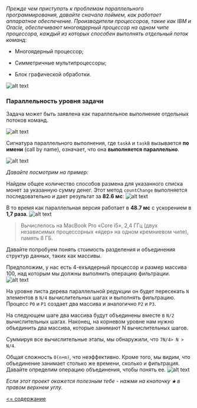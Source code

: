 _Прежде чем приступать к проблемам параллельного программирования, давайте сначала поймем, как работает аппаратное обеспечение.
Производители процессоров, такие как IBM и Oracle, обеспечивают многоядерный процессор на одном чипе процессора, каждый 
из которых способен выполнять отдельный поток команд:_

* Многоядерный процессор;

* Симметричные мультипроцессоры;

* Блок графической обработки.

![alt text](https://github.com/steklopod/Timely-Effects/blob/master/src/main/resources/images/1_task_level_parallelism/cpu.png "Производители процессоров")

### Параллельность уровня задачи

Задача может быть заявлена как параллельное выполнение отдельных потоков команд.

![alt text](https://github.com/steklopod/Timely-Effects/blob/master/src/main/resources/images/1_task_level_parallelism/task_level_parallelism.png)

Сигнатура параллельного выполнения, где `taskA` и `taskB` вызывается **по имени** (call by name), означает, что она 
**выполняется параллельно**.

![alt text](https://github.com/steklopod/Timely-Effects/blob/master/src/main/resources/images/1_task_level_parallelism/byname.png)

_Давайте посмотрим на пример:_

Найдем общее количество способов размена для указанного списка монет за указанную сумму денег.
Этот метод `countChange` выполняется последовательно и дает результат за **82.6 мс**:
![alt text](https://github.com/steklopod/Timely-Effects/blob/master/src/main/resources/images/1_task_level_parallelism/countChange.png)

В то время как параллельная версия работает в **48.7 мс** с ускорением в **1,7 раза**.
![alt text](https://github.com/steklopod/Timely-Effects/blob/master/src/main/resources/images/1_task_level_parallelism/countChangepar.png)

> Вычислелось на MacBook Pro «Core i5», 2,4 ГГц (двух независимых процессорных «ядер» на одном кремниевом чипе), память 8 ГБ.

Давайте попробуем понять стоимость разделения и объединения структур данных, таких как массивы.

Предположим, у нас есть 4-ехъядерный процессор и размер массива 100, над которым мы должны выполнить операцию фильтрации.
![alt text](https://github.com/steklopod/Timely-Effects/blob/master/src/main/resources/images/1_task_level_parallelism/4core.png)

На уровне листа дерева параллельной редукции он будет пересекать `N` элементов в `N/4` вычислительных шагах и выполнять 
фильтрацию. Процесс `P0` и `P1` создает два массива и аналогично `P2` и `P3`.

На следующем шаге два массива будут объединены вместе в `N/2` вычислительных шагах. 
Наконец, на корневом уровне нам нужно объединить два массива, которые занимают N вычислительных шагов.

Суммируя все вычислительные этапы, мы обнаружили, что `7N/4> N > N/4`.

Общая сложность `O(n+m)`, что неэффективно. Кроме того, мы видим, что объединение занимает столько же времени, сколько и 
фильтрация. Давайте определим операцию объединения, чтобы понять ее.
![alt text](https://github.com/steklopod/Timely-Effects/blob/master/src/main/resources/images/1_task_level_parallelism/combine_operation.png)



_Если этот проект окажется полезным тебе - нажми на кнопочку **`★`** в правом верхнем углу._

[<= содержание](https://github.com/steklopod/Timely-Effects/blob/master/readme.md)

